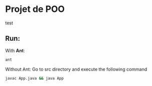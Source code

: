 # Projet de POO
test
## Run:

With **Ant**:
```bash
ant
```

Without Ant:
Go to src directory and execute the following command
```bash
javac App.java && java App
```

